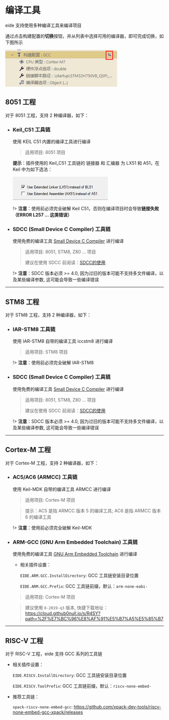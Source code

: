# 编译工具

eide 支持使用多种编译工具来编译项目

通过点击构建配置的**切换**按钮，并从列表中选择可用的编译器，即可完成切换，如下图所示

![](../img/switch_compiler.png)

## 8051 工程

对于 8051 工程，支持 2 种编译器，如下：

- ### Keil_C51 工具链

  使用 KEIL C51 内置的编译工具进行编译

  > 适用项目: 8051 项目

  **提示**：插件使用的 Keil_C51 工具链的 链接器 和 汇编器 为 LX51 和 A51，在 Keil 中为如下选法：

  ![](../img/keilc51_ld_and_as.png)

  !> **注意**：使用前必须完全破解 Keil C51，否则在编译项目时会导致**链接失败（ERROR L257 ... 这类错误）**

- ### SDCC (Small Device C Compiler) 工具链

  使用免费的编译工具 [Small Device C Compiler](http://sdcc.sourceforge.net/) 进行编译

  > 适用项目: 8051, STM8, Z80 ... 项目
  >
  > 建议在使用 SDCC 前阅读：[SDCC的使用](zh-cn/sdcc?id=程序编写)
  
  !> **注意**：SDCC 版本必须 >= 4.0, 因为过旧的版本可能不支持多文件编译，以及某些编译参数, 这可能会导致一些编译错误

***

## STM8 工程

对于 STM8 工程，支持 2 种编译器，如下：

- ### IAR-STM8 工具链

  使用 IAR-STM8 自带的编译工具 iccstm8 进行编译

  > 适用项目: STM8 项目

  !> **注意**：使用前必须完全破解 IAR-STM8

- ### SDCC (Small Device C Compiler) 工具链

  使用免费的编译工具 [Small Device C Compiler](http://sdcc.sourceforge.net/) 进行编译

  > 适用项目: 8051, STM8, Z80 ... 项目
  >
  > 建议在使用 SDCC 前阅读：[SDCC的使用](zh-cn/sdcc?id=程序编写)
  
  !> **注意**：SDCC 版本必须 >= 4.0, 因为过旧的版本可能不支持多文件编译，以及某些编译参数, 这可能会导致一些编译错误

***

## Cortex-M 工程

对于 Cortex-M 工程，支持 2 种编译器，如下：

- ### AC5/AC6 (ARMCC) 工具链

  使用 Keil-MDK 自带的编译工具 ARMCC 进行编译

  > 适用项目: Cortex-M 项目

  > 提示：AC5 是指 ARMCC 版本 5 的编译工具;  AC6 是指 ARMCC 版本 6 的编译工具

  !> **注意**：使用前必须完全破解 Keil-MDK

- ### ARM-GCC (GNU Arm Embedded Toolchain) 工具链

  使用免费的编译工具 [GNU Arm Embedded Toolchain](https://developer.arm.com/tools-and-software/open-source-software/developer-tools/gnu-toolchain/gnu-rm/downloads) 进行编译

  - 相关插件设置：

    `EIDE.ARM.GCC.InstallDirectory`: GCC 工具链安装目录位置

    `EIDE.ARM.GCC.Prefix`: GCC 工具链前缀，默认：`arm-none-eabi-`

  > 适用项目: Cortex-M 项目

  > 建议使用 `8-2019-q3` 版本, 快捷下载地址：https://cloud.github0null.io/s/R4SY?path=%2F%E7%BC%96%E8%AF%91%E5%B7%A5%E5%85%B7

***

## **RISC-V 工程**

对于 RISC-V 工程，eide 支持 GCC 系列的工具链

- 相关插件设置：

  `EIDE.RISCV.InstallDirectory`: GCC 工具链安装目录位置

  `EIDE.RISCV.ToolPrefix`: GCC 工具链前缀，默认：`riscv-none-embed-`

- 推荐工具链：

  `xpack-riscv-none-embed-gcc`: https://github.com/xpack-dev-tools/riscv-none-embed-gcc-xpack/releases


